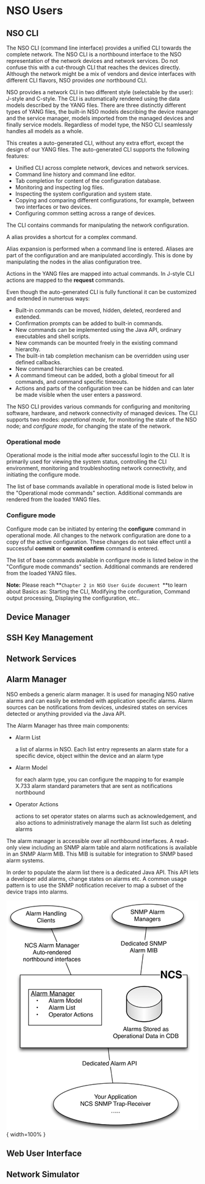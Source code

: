# NSO Users

## NSO CLI

The NSO CLI (command line interface) provides a unified CLI towards the complete network. The NSO CLI is a northbound interface to the NSO representation of the network devices and network services. Do not confuse this with a cut-through CLI that reaches the devices directly. Although the network might be a mix of vendors and device interfaces with different CLI flavors, NSO provides *one* northbound CLI.

NSO provides a network CLI in two different style (selectable by the user): J-style and C-style. The CLI is automatically rendered using the data models described by the YANG files. There are three distinctly different types of YANG files, the built-in NSO models describing the device manager and the service manager, models imported from the managed devices and finally service models. Regardless of model type, the NSO CLI seamlessly handles all models as a whole.

This creates a auto-generated CLI, without any extra effort, except the design of our YANG files. The auto-generated CLI supports the following features:

- Unified CLI across complete network, devices and network services.
- Command line history and command line editor.
- Tab completion for content of the configuration database.
- Monitoring and inspecting log files.
- Inspecting the system configuration and system state.
- Copying and comparing different configurations, for example, between two interfaces or two devices.
- Configuring common setting across a range of devices.

The CLI contains commands for manipulating the network configuration.

A alias provides a shortcut for a complex command.

Alias expansion is performed when a command line is entered. Aliases are part of the configuration and are manipulated accordingly. This is done by manipulating the nodes in the alias configuration tree.

Actions in the YANG files are mapped into actual commands. In J-style CLI actions are mapped to the **request** commands.

Even though the auto-generated CLI is fully functional it can be customized and extended in numerous ways:

- Built-in commands can be moved, hidden, deleted, reordered and extended.
- Confirmation prompts can be added to built-in commands.
- New commands can be implemented using the Java API, ordinary executables and shell scripts.
- New commands can be mounted freely in the existing command hierarchy.
- The built-in tab completion mechanism can be overridden using user defined callbacks.
- New command hierarchies can be created.
- A command timeout can be added, both a global timeout for all commands, and command specific timeouts.
- Actions and parts of the configuration tree can be hidden and can later be made visible when the user enters a password.

The NSO CLI provides various commands for configuring and monitoring software, hardware, and network connectivity of managed devices. The CLI supports two modes: *operational mode*, for monitoring the state of the NSO node; and *configure mode*, for changing the state of the network.

### Operational mode

Operational mode is the initial mode after successful login to the CLI. It is primarily used for viewing the system status, controlling the CLI environment, monitoring and troubleshooting network connectivity, and initiating the configure mode.

The list of base commands available in operational mode is listed below in the "Operational mode commands" section. Additional commands are rendered from the loaded YANG files.

### Configure mode

Configure mode can be initiated by entering the **configure** command in operational mode. All changes to the network configuration are done to a copy of the active configuration. These changes do not take effect until a successful **commit** or **commit confirm** command is entered.

The list of base commands available in configure mode is listed below in the "Configure mode commands" section. Additional commands are rendered from the loaded YANG files.

**Note:** Please reach **`Chapter 2 in NSO User Guide document `**to learn about Basics as: Starting the CLI, Modifying the configuration, Command output processing, Displaying the configuration, etc..

## Device Manager



## SSH Key Management

## Network Services

## Alarm Manager

NSO embeds a generic alarm manager. It is used for managing NSO native alarms and can easily be extended with application specific alarms. Alarm sources can be notifications from devices, undesired states on services detected or anything provided via the Java API.

The Alarm Manager has three main components:

- Alarm List

  a list of alarms in NSO. Each list entry represents an alarm state for a specific device, object within the device and an alarm type

- Alarm Model

  for each alarm type, you can configure the mapping to for example X.733 alarm standard parameters that are sent as notifications northbound

- Operator Actions

  actions to set operator states on alarms such as acknowledgement, and also actions to administratively manage the alarm list such as deleting alarms

The alarm manager is accessible over all northbound interfaces. A read-only view including an SNMP alarm table and alarm notifications is available in an SNMP Alarm MIB. This MIB is suitable for integration to SNMP based alarm systems.

In order to populate the alarm list there is a dedicated Java API. This API lets a developer add alarms, change states on alarms etc. A common usage pattern is to use the SNMP notification receiver to map a subset of the device traps into alarms.

![NSO-DEV-Architecture](images/alarm_manager.png){ width=100% }

## Web User Interface

## Network Simulator